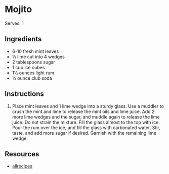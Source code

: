 # Mojito

Serves: 1

## Ingredients

* 6-10 fresh mint leaves
* ½ lime cut into 4 wedges
* 2 tablespoons sugar
* 1 cup ice cubes
* 1½ ounces light rum
* ½ ounce club soda

## Instructions

1. Place mint leaves and 1 lime wedge into a sturdy glass. Use a muddler to crush the mint and lime to release the mint oils and lime juice. Add 2 more lime wedges and the sugar, and muddle again to release the lime juice. Do not strain the mixture. Fill the glass almost to the top with ice. Pour the rum over the ice, and fill the glass with carbonated water. Stir, taste, and add more sugar if desired. Garnish with the remaining lime wedge.

## Resources

* [allrecipes](http://allrecipes.com/recipe/147363/the-real-mojito/)
